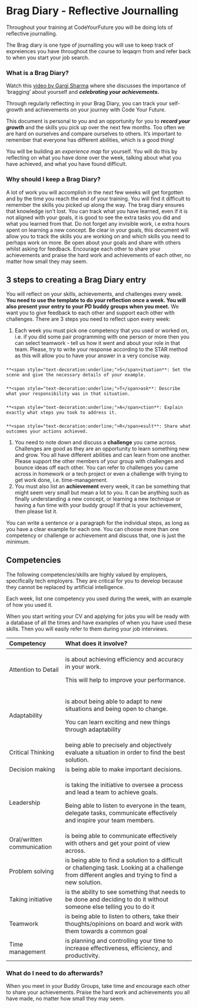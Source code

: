 # Brag Diary - Reflective Journalling

Throughout your training at CodeYourFuture you will be doing lots of reflective journalling. 

The Brag diary is one type of journalling you will use to keep track of expreiences you have throughout the course to leqaqrn from and refer back to when you start your job search. 

### What is a Brag Diary?

Watch this [video by Gargi Sharma](https://yougotthis.io/2020-birmingham-gargi-sharma/) where she discusses the importance of ‘bragging’ about yourself and _**celebrating your achievements**_**.** 

Through regularly reflecting in your Brag Diary, you can track your self-growth and achievements on your journey with Code Your Future.

This document is personal to you and an opportunity for you to _**record your growth**_ and the skills you pick up over the next few months.   Too often we are hard on ourselves and compare ourselves to others. It’s important to remember that everyone has different abilities, which is a good thing! 

You will be building an _experience map_ for yourself. You will do this by reflecting on what you have done over the week, talking about what you have achieved, and what you have found difficult. 



### Why should I keep a Brag Diary?

A lot of work you will accomplish in the next few weeks will get forgotten and by the time you reach the end of your training. You will find it difficult to remember the skills you picked up along the way. The brag diary ensures that knowledge isn't lost. You can track what you have learned, even if it is not aligned with your goals, it is good to see the extra tasks you did and what you learned from that. Do not forget any invisible work, i.e extra hours spent on learning a new concept.   Be clear in your goals, this document will allow you to track the skills you are working on and which skills you need to perhaps work on more. Be open about your goals and share with others whilst asking for feedback. Encourage each other to share your achievements and praise the hard work and achievements of each other, no matter how small they may seem. 

## 3 steps to creating a Brag Diary entry

You will reflect on your skills, achievements, and challenges every week. **You need to use the template to do your reflection once a week. You will also present your entry to your PD buddy groups when you meet.** We want you to give feedback to each other and support each other with challenges. There are 3 steps you need to reflect upon every week:



1. Each week you must pick one competency that you used or worked on, i.e. if you did some pair programming with one person or more then you can select teamwork - tell us how it went and about your role in that team. Please, try to write your response according to the STAR method as this will allow you to have your answer in a very concise way.

### 

```text
**<span style="text-decoration:underline;">S</span>ituation**: Set the scene and give the necessary details of your example. 
```

### 

```text
**<span style="text-decoration:underline;">T</span>ask**: Describe what your responsibility was in that situation. 
```

### 

```text
**<span style="text-decoration:underline;">A</span>ction**: Explain exactly what steps you took to address it.
```

### 

```text
**<span style="text-decoration:underline;">R</span>esult**: Share what outcomes your actions achieved.
```

1. You need to note down and discuss a **challenge** you came across. Challenges are good as they are an opportunity to learn something new and grow. You all have different abilities and can learn from one another. Please support the other members of your group with challenges and bounce ideas off each other. You can refer to challenges you came across in homework or a tech project or even a challenge with trying to get work done, i.e. time-management. 
2. You must also list an **achievement** every week, it can be something that might seem very small but mean a lot to you. It can be anything such as finally understanding a new concept, or learning a new technique or having a fun time with your buddy group! If that is your achievement, then please list it. 

You can write a sentence or a paragraph for the individual steps, as long as you have a clear example for each one. You can choose more than one competency or challenge or achievement and discuss that, one is just the minimum.

### 

## **Competencies** 

The following competencies/skills are highly valued by employers, specifically tech employers. They are critical for you to develop because they cannot be replaced by artificial intelligence. 

Each week, list one competency you used during the week, with an example of how you used it. 

When you start writing your CV and applying for jobs you will be ready with a database of all the times and have examples of when you have used these skills. Then you will  easily refer to them during your job interviews.

<table>
  <thead>
    <tr>
      <th style="text-align:left"><b>Competency</b>
      </th>
      <th style="text-align:left"><b>What does it involve?</b>
      </th>
    </tr>
  </thead>
  <tbody>
    <tr>
      <td style="text-align:left">Attention to Detail</td>
      <td style="text-align:left">
        <p>is about achieving efficiency and accuracy in your work.</p>
        <p>This will help to improve your performance.</p>
      </td>
    </tr>
    <tr>
      <td style="text-align:left">Adaptability</td>
      <td style="text-align:left">
        <p>is about being able to adapt to new situations and being open to change.</p>
        <p>You can learn exciting and new things through adaptability</p>
      </td>
    </tr>
    <tr>
      <td style="text-align:left">Critical Thinking</td>
      <td style="text-align:left">being able to precisely and objectively evaluate a situation in order
        to find the best solution.</td>
    </tr>
    <tr>
      <td style="text-align:left">Decision making</td>
      <td style="text-align:left">is being able to make important decisions.</td>
    </tr>
    <tr>
      <td style="text-align:left">Leadership</td>
      <td style="text-align:left">
        <p>is taking the initiative to oversee a process and lead a team to achieve
          goals.</p>
        <p>Being able to listen to everyone in the team, delegate tasks, communicate
          effectively and inspire your team members.</p>
      </td>
    </tr>
    <tr>
      <td style="text-align:left">Oral/written communication</td>
      <td style="text-align:left">is being able to communicate effectively with others and get your point
        of view across.</td>
    </tr>
    <tr>
      <td style="text-align:left">Problem solving</td>
      <td style="text-align:left">is being able to find a solution to a difficult or challenging task. Looking
        at a challenge from different angles and trying to find a new solution.</td>
    </tr>
    <tr>
      <td style="text-align:left">Taking initiative</td>
      <td style="text-align:left">is the ability to see something that needs to be done and deciding to
        do it without someone else telling you to do it</td>
    </tr>
    <tr>
      <td style="text-align:left">Teamwork</td>
      <td style="text-align:left">is being able to listen to others, take their thoughts/opinions on board
        and work with them towards a common goal</td>
    </tr>
    <tr>
      <td style="text-align:left">Time management</td>
      <td style="text-align:left">is planning and controlling your time to increase effectiveness, efficiency,
        and productivity.</td>
    </tr>
  </tbody>
</table>

### What do I need to do afterwards? 

When you meet in your Buddy Groups, take time and encourage each other to share your achievements. Praise the hard work and achievements you all have made, no matter how small they may seem.   


